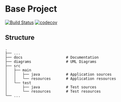 # Base Project
[![Build Status](https://travis-ci.org/ms0004284/BaseProject.svg?branch=master)](https://travis-ci.org/ms0004284/BaseProject)
[![codecov](https://codecov.io/gh/ms0004284/BaseProject/branch/master/graph/badge.svg)](https://codecov.io/gh/ms0004284/BaseProject)

## Structure
```
.
├── ...
├── docs                    # Documentation
├── diagrams                # UML Diagrams
├── src
│   ├── main
│   │   ├── java            # Application sources
│   │   └── resources       # Application resources
│   └── test
│       ├── java            # Test sources
│       └── resources       # Test resources
└── ...
```
